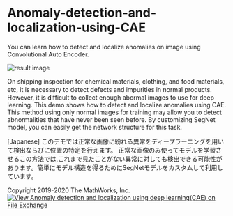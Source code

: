 # Anomaly-detection-and-localization-using-CAE

You can learn how to detect and localize anomalies on image using Convolutional Auto Encoder.


![result image](https://jp.mathworks.com/matlabcentral/mlc-downloads/downloads/16f67d3e-f93f-4ba1-9e92-69a91bc9ed5a/e8ec4adf-c056-4fbd-a847-97101f31ab14/images/screenshot.JPG)


On shipping inspection for chemical materials, clothing, and food materials, etc, it is necessary to detect defects and impurities in normal products.　However, it is difficult to collect enough abormal images to use for deep learning.
This demo shows how to detect and localize anomalies using CAE.
This method using only normal images for training may allow you to detect abnormalities that have never been seen before. By customizing SegNet model, you can easily get the network structure for this task.

[Japanese]
このデモでは正常な画像に紛れる異常をディープラーニングを用いて検出ならびに位置の特定を行えます。
正常な画像のみ使ってモデルを学習させるこの方法では,これまで見たことがない異常に対しても検出できる可能性があります。簡単にモデル構造を得るためにSegNetモデルをカスタムして利用しています。


Copyright 2019-2020 The MathWorks, Inc.
[![View Anomaly detection and localization using deep learning(CAE) on File Exchange](https://www.mathworks.com/matlabcentral/images/matlab-file-exchange.svg)](https://jp.mathworks.com/matlabcentral/fileexchange/72444-anomaly-detection-and-localization-using-deep-learning-cae)

